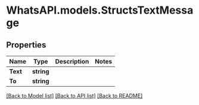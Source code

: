 
# WhatsAPI.models.StructsTextMessage

## Properties

Name | Type | Description | Notes
------------ | ------------- | ------------- | -------------
**Text** | **string** |  | 
**To** | **string** |  | 

[[Back to Model list]](../README.md#documentation-for-models)
[[Back to API list]](../README.md#documentation-for-api-endpoints)
[[Back to README]](../README.md)

